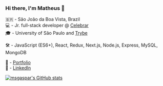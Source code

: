 ### Hi there, I'm Matheus 👋

🇧🇷 - São João da Boa Vista, Brazil <br>
💻️ - Jr. full-stack developer @ [Celebrar](http://www.celebrar.com.br) <br>
🎓 - University of São Paulo and [Trybe](https://github.com/betrybe) <br>

🛠️ - JavaScript (ES6+), React, Redux, Next.js, Node.js, Express, MySQL, MongoDB <br> 

🚀 - [Portfolio](https://mgaspar.dev) <br>
💼 - [LinkedIn](https://www.linkedin.com/in/matheussgaspar)

[![msgaspar's GitHub stats](https://github-readme-stats.vercel.app/api?username=msgaspar&count_private=true&show_icons=true&hide=issues)](https://github.com/anuraghazra/github-readme-stats) <br>

